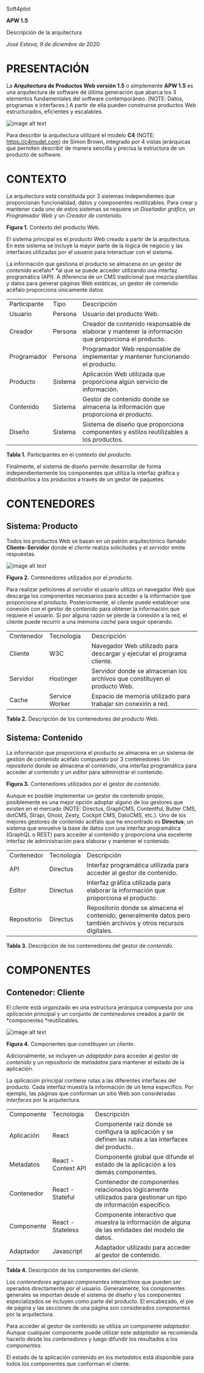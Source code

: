 Soft4pilot

**APW 1.5**

Descripción de la arquitectura

*José Esteva, 9 de diciembre de 2020.*

# PRESENTACIÓN

La **Arquitectura de Productos Web versión 1.5** o simplemente **APW 1.5** es una arquitectura de software de última generación que abarca los 3 elementos fundamentales del software contemporáneo. (NOTE:  Datos, programas e interfaces.) A partir de ella pueden construirse productos Web estructurados, eficientes y escalables.

![image alt text](image_0.jpg)

Para describir la arquitectura utilizaré el modelo **C4** (NOTE:  https://c4model.com) de Simon Brown, integrado por 4 vistas jerárquicas que permiten describir de manera sencilla y precisa la estructura de un producto de software.

# CONTEXTO

La arquitectura está constituida por 3 sistemas independientes que proporcionan funcionalidad, datos y componentes reutilizables. Para crear y mantener cada uno de estos sistemas se requiere un *Diseñador* *gráfico*, un *Programador* *Web* y un *Creador* *de contenido*. 

**Figura 1.** Contexto del producto Web.

El sistema principal es el *producto* Web creado a partir de la arquitectura. En este sistema se incluye la mayor parte de la lógica de negocio y las interfaces utilizadas por el *usuario* para interactuar con el sistema.

La información que gestiona el producto se almacena en un gestor de *contenido* acéfalo* *al que se puede acceder utilizando una interfaz programática (API). A diferencia de un CMS tradicional que mezcla plantillas y datos para generar páginas Web estáticas, un gestor de contenido acéfalo proporciona únicamente datos.

<table>
  <tr>
    <td>Participante</td>
    <td>Tipo</td>
    <td>Descripción</td>
  </tr>
  <tr>
    <td>Usuario</td>
    <td>Persona</td>
    <td>Usuario del producto Web.</td>
  </tr>
  <tr>
    <td>Creador</td>
    <td>Persona</td>
    <td>Creador de contenido responsable de elaborar y mantener la información que proporciona el producto.</td>
  </tr>
  <tr>
    <td>Programador</td>
    <td>Persona</td>
    <td>Programador Web responsable de implementar y mantener funcionando el producto.</td>
  </tr>
  <tr>
    <td>Producto</td>
    <td>Sistema</td>
    <td>Aplicación Web utilizada que proporciona algún servicio de información.</td>
  </tr>
  <tr>
    <td>Contenido</td>
    <td>Sistema</td>
    <td>Gestor de contenido donde se almacena la información que proporciona el producto.</td>
  </tr>
  <tr>
    <td>Diseño</td>
    <td>Sistema</td>
    <td>Sistema de diseño que proporciona componentes y estilos reutilizables a los productos.</td>
  </tr>
</table>


**Tabla 1.** Participantes en el contexto del *producto*. 

Finalmente, el sistema de diseño permite desarrollar de forma independientemente los componentes que utiliza la interfaz gráfica y distribuirlos a los *productos* a través de un gestor de paquetes.

# CONTENEDORES

## Sistema: Producto

Todos los productos Web se basan en un patrón arquitectónico llamado **Cliente-Servidor** donde el *cliente* realiza solicitudes y el *servidor* emite respuestas.

![image alt text](image_1.png)

**Figura 2.** Contenedores utilizados por el *producto*.

Para realizar peticiones al *servidor* el usuario utiliza un navegador Web que descarga los componentes necesarios para acceder a la información que proporciona el producto. Posteriormente, el *cliente* puede establecer una conexión con el gestor de *contenido* para obtener la información que requiere el usuario. Si por alguna razón se pierde la conexión a la red, el cliente puede recurrir a una memoria *caché* para seguir operando.

<table>
  <tr>
    <td>Contenedor</td>
    <td>Tecnología</td>
    <td>Descripción</td>
  </tr>
  <tr>
    <td>Cliente</td>
    <td>W3C</td>
    <td>Navegador Web utilizado para descargar y ejecutar el programa cliente.</td>
  </tr>
  <tr>
    <td>Servidor</td>
    <td>Hostinger</td>
    <td>Servidor donde se almacenan los archivos que constituyen el producto Web.</td>
  </tr>
  <tr>
    <td>Cache</td>
    <td>Service Worker</td>
    <td>Espacio de memoria utilizado para trabajar sin conexión a red.</td>
  </tr>
</table>


**Tabla 2.** Descripción de los contenedores del *producto* Web.

## Sistema: Contenido

La información que proporciona el producto se almacena en un sistema de gestión de *contenido* acéfalo compuesto por 3 contenedores: Un *repositorio* donde se almacena el contenido, una interfaz programática para acceder al contenido y un *editor* para administrar el contenido.

**Figura 3.** Contenedores utilizados por el gestor de *contenido*.

Aunque es posible implementar un gestor de contenido propio, posiblemente es una mejor opción adoptar alguno de los gestores que existen en el mercado (NOTE:  Directus, GraphCMS, Contentful, Butter CMS, dotCMS, Strapi, Ghost, Zesty, Cockpit CMS, DatoCMS, etc.). Uno de los mejores gestores de contenido acéfalo que he encontrado es **Directus**; un sistema que envuelve la base de datos con una interfaz programática  (GraphQL o REST) para acceder al contenido y proporciona una excelente interfaz de administración para elaborar y mantener el contenido.

<table>
  <tr>
    <td>Contenedor</td>
    <td>Tecnología</td>
    <td>Descripción</td>
  </tr>
  <tr>
    <td>API</td>
    <td>Directus</td>
    <td>Interfaz programática utilizada para acceder al gestor de contenido.</td>
  </tr>
  <tr>
    <td>Editor</td>
    <td>Directus</td>
    <td>Interfaz gráfica utilizada para elaborar la información que proporciona el producto.</td>
  </tr>
  <tr>
    <td>Repositorio</td>
    <td>Directus</td>
    <td>Repositorio donde se almacena el contenido, generalmente datos pero también archivos y otros recursos digitales.</td>
  </tr>
</table>


**Tabla 3.** Descripción de los contenedores del gestor de *contenido*.

# COMPONENTES

## Contenedor: Cliente

El *cliente* está organizado en una estructura jerárquica compuesta por una *aplicación* principal y un conjunto de *contenedores* creados a partir de *componentes *reutilizables. 

![image alt text](image_2.png)

 **Figura 4.** Componentes que constituyen un *cliente*.

Adicionalmente, se incluyen un *adaptador* para acceder al gestor de *contenido* y un repositorio de *metadatos* para mantener el estado de la aplicación.

La *aplicación* principal contiene rutas a las diferentes interfaces del producto. Cada interfaz muestra la información de un tema específico. Por ejemplo, las páginas que conforman un sitio Web son consideradas *interfaces* por la arquitectura. 

<table>
  <tr>
    <td>Componente</td>
    <td>Tecnología</td>
    <td>Descripción</td>
  </tr>
  <tr>
    <td>Aplicación</td>
    <td>React</td>
    <td>Componente raíz donde se configura la aplicación y se definen las rutas a las interfaces del producto.</td>
  </tr>
  <tr>
    <td>Metadatos</td>
    <td>React - Context API</td>
    <td>Componente global que difunde el estado de la aplicación a los demás componentes.</td>
  </tr>
  <tr>
    <td>Contenedor</td>
    <td>React - Stateful</td>
    <td>Contenedor de componentes relacionados lógicamente utilizados para gestionar un tipo de información específico.</td>
  </tr>
  <tr>
    <td>Componente</td>
    <td>React - Stateless</td>
    <td>Componente interactivo que muestra la información de alguna de las entidades del modelo de datos. </td>
  </tr>
  <tr>
    <td>Adaptador</td>
    <td>Javascript</td>
    <td>Adaptador utilizado para acceder al gestor de contenido.</td>
  </tr>
</table>


**Tabla 4.** Descripción de los componentes del *cliente*.

Los *contenedores* agrupan *componentes* interactivos que pueden ser operados directamente por el usuario. Generalmente, los componentes generales se importan desde el sistema de diseño y los componentes especializados se incluyen como parte del producto. El encabezado, el pie de página y las secciones de una página son considerados *componentes* por la arquitectura.

Para acceder al gestor de contenido se utiliza un componente *adaptador*. Aunque cualquier componente puede utilizar este *adaptador* se recomienda hacerlo desde los *contenedores* y luego difundir los resultados a los *componentes*.

El estado de la aplicación contenido en los *metadatos* está disponible para todos los  componentes que conforman el cliente.

